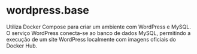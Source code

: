 # wordpress.base
Utiliza Docker Compose para criar um ambiente com WordPress e MySQL. O serviço WordPress conecta-se ao banco de dados MySQL, permitindo a execução de um site WordPress localmente com imagens oficiais do Docker Hub.
